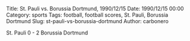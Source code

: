 Title: St. Pauli vs. Borussia Dortmund, 1990/12/15
Date: 1990/12/15 00:00
Category: sports
Tags: football, football scores, St. Pauli, Borussia Dortmund
Slug: st-pauli-vs-borussia-dortmund
Author: carbonero


St. Pauli 0 - 2 Borussia Dortmund

